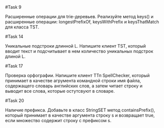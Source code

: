 #Task 9

Расширенные операции для trie-деревьев. Реализуйте метод keys() и расширенные операции: longestPrefixOf, keysWithPrefix и keysThatMatch для класса TST.

#Task 14

Уникальные подстроки длинной L. Напишите клиент TST, который вводит текст и подсчитывает в нем количество уникальных подстрок длиной L.

#Task 17

Проверка орфографии. Напишите клиент ТТп SpellChecker, который принимает в качестве агрумента командной строки имя файла, содержащего словарь английских слов, а затем читает строку и выводит все слова, которые остутсвуют в словаре.

#Task 20

Наличие префикса. Добавьте в класс StringSET метод containsPrefix(), который принимает в качестве аргумента строку s и возвращает true, если множество содержит строку с префиксом s.